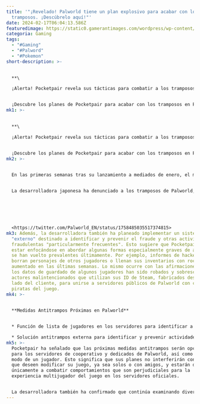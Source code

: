 ```yaml
---
title: '"¡Revelado! Palworld tiene un plan explosivo para acabar con los
  tramposos. ¡Descúbrelo aquí!"'
date: 2024-02-17T06:04:13.586Z
featuredimage: https://static0.gamerantimages.com/wordpress/wp-content/uploads/2024/02/palworld-angry-pengullets-jumping-with-one-stuck-in-the-ground.jpg?q=50&fit=contain&w=1140&h=&dpr=1.5
categoria: Gaming
tags:
  - "#Gaming"
  - "#Palword"
  - "#Pokemon"
short-description: >-
  

  **\

  ¡Alerta! Pocketpair revela sus tácticas para combatir a los tramposos en Palworld**


  ¡Descubre los planes de Pocketpair para acabar con los tramposos en Palworld! La desarrolladora ha compartido los primeros detalles de sus estrategias, incluyendo diversas medidas de contraataque. Algunas de estas acciones recién anunciadas serán implementadas en cuestión de semanas, mientras que otras están un poco más distantes en el horizonte de Palworld.
mk1: >-
  

  **\

  ¡Alerta! Pocketpair revela sus tácticas para combatir a los tramposos en Palworld**


  ¡Descubre los planes de Pocketpair para acabar con los tramposos en Palworld! La desarrolladora ha compartido los primeros detalles de sus estrategias, incluyendo diversas medidas de contraataque. Algunas de estas acciones recién anun
mk2: >-
  

  En las primeras semanas tras su lanzamiento a mediados de enero, el mayor obstáculo para disfrutar de los modos multijugador de Palworld fue la infraestructura en línea del juego, la cual luchaba por mantenerse al día con el enorme tráfico de jugadores. Justo cuando Pocketpair logró controlar ese problema, o al menos mitigarlo invirtiendo dinero en el proveedor de alojamiento de Palworld, otra tendencia problemática comenzó a ganar impulso: la rampante trampa.


  La desarrolladora japonesa ha denunciado a los tramposos de Palworld, afirmando que no tolerará ninguna actividad fraudulenta. Con este fin, tiene la intención de implementar varias contramedidas, comenzando con una "función de lista de jugadores" que ayudará a rastrear a los tramposos en cada servidor, facilitando así los esfuerzos del desarrollador para emitir prohibiciones oportunas y prevenir reiteraciones de las infracciones. Pocketpair ha indicado que esta función será parte de una próxima actualización de Palworld que se espera lanzar a finales de febrero.






  <https://twitter.com/Palworld_EN/status/1758485035517374815>
mk3: Además, la desarrolladora también ha planeado implementar un sistema
  "externo" destinado a identificar y prevenir el fraude y otras actividades
  fraudulentas "particularmente frecuentes". Esto sugiere que Pocketpair podría
  estar enfocándose en abordar algunas formas especialmente graves de acoso que
  se han vuelto prevalentes últimamente. Por ejemplo, informes de hackers que
  borran personajes de otros jugadores o llenan sus inventarios con rocas han
  aumentado en las últimas semanas. Lo mismo ocurre con las afirmaciones de que
  los datos de guardado de algunos jugadores han sido robados y sobrescritos por
  actores malintencionados que utilizan sus ID de Steam, fabricados desde el
  lado del cliente, para unirse a servidores públicos de Palworld con copias
  piratas del juego.
mk4: >-
  

  **Medidas Antitrampos Próximas en Palworld**


  * Función de lista de jugadores en los servidores para identificar a los tramposos.

  * Solución antitrampos externa para identificar y prevenir actividades fraudulentas frecuentes (obligatoria solo en servidores oficiales).
mk5: >-
  Pocketpair ha señalado que las próximas medidas antitrampos serán opcionales
  para los servidores de cooperativo y dedicados de Palworld, así como para el
  modo de un jugador. Esto significa que sus planes no interferirán con aquellos
  que deseen modificar su juego, ya sea solos o con amigos, y estarán dirigidos
  únicamente a combatir comportamientos que son perjudiciales para la
  experiencia multijugador del juego en los servidores oficiales.


  La desarrolladora también ha confirmado que continúa examinando diversas formas de trampa a diario, lo que indica que se podrían agregar medidas adicionales contra actividades fraudulentas en el juego en el futuro cercano. Esta situación en la que se encuentra Pocketpair se debe a que Palworld se lanzó sin medidas serias contra la trampa, delegando toda la actividad de autorización de datos al cliente.
---
```

